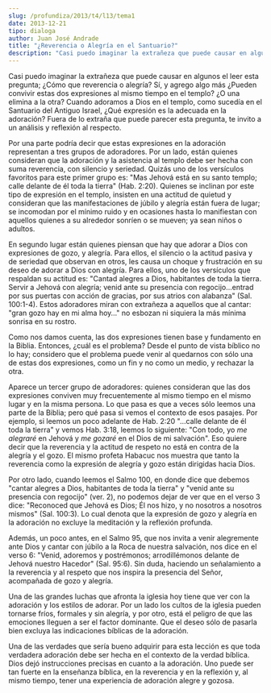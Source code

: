 ```yaml
---
slug: /profundiza/2013/t4/l13/tema1
date: 2013-12-21
tipo: dialoga
author: Juan José Andrade
title: "¿Reverencia o Alegría en el Santuario?"
description: "Casi puedo imaginar la extrañeza que puede causar en algunos el leer esta  pregunta; ¿Cómo que reverencia o alegría? Sí, y agrego algo más ¿Pueden  convivir estas dos expresiones al mismo tiempo en el templo? ¿O una elimina a  la otra? Cuando adoramos a Dios en el templo, como..."
---
```


Casi puedo imaginar la extrañeza que puede causar en algunos el leer esta pregunta; ¿Cómo que reverencia o alegría? Sí, y agrego algo más ¿Pueden convivir estas dos expresiones al mismo tiempo en el templo? ¿O una elimina a la otra? Cuando adoramos a Dios en el templo, como sucedía en el Santuario del Antiguo Israel, ¿Qué expresión es la adecuada en la adoración? Fuera de lo extraña que puede parecer esta pregunta, te invito a un análisis y reflexión al respecto.

Por una parte podría decir que estas expresiones en la adoración representan a tres grupos de adoradores. Por un lado, están quienes consideran que la adoración y la asistencia al templo debe ser hecha con suma reverencia, con silencio y seriedad. Quizás uno de los versículos favoritos para este primer grupo es: "Mas Jehová está en su santo templo; calle delante de él toda la tierra" (Hab. 2:20). Quienes se inclinan por este tipo de expresión en el templo, insisten en una actitud de quietud y consideran que las manifestaciones de júbilo y alegría están fuera de lugar; se incomodan por el mínimo ruido y en ocasiones hasta lo manifiestan con aquellos quienes a su alrededor sonríen o se mueven; ya sean niños o adultos.

En segundo lugar están quienes piensan que hay que adorar a Dios con expresiones de gozo, y alegría. Para ellos, el silencio o la actitud pasiva y de seriedad que observan en otros, les causa un choque y frustración en su deseo de adorar a Dios con alegría. Para ellos, uno de los versículos que respaldan su actitud es: "Cantad alegres a Dios, habitantes de toda la tierra. Servir a Jehová con alegría; venid ante su presencia con regocijo…entrad por sus puertas con acción de gracias, por sus atrios con alabanza" (Sal. 100:1-4). Estos adoradores miran con extrañeza a aquellos que al cantar: "gran gozo hay en mi alma hoy…" no esbozan ni siquiera la más mínima sonrisa en su rostro.

Como nos damos cuenta, las dos expresiones tienen base y fundamento en la Biblia. Entonces, ¿cuál es el problema? Desde el punto de vista bíblico no lo hay; considero que el problema puede venir al quedarnos con sólo una de estas dos expresiones, como un fin y no como un medio, y rechazar la otra.

Aparece un tercer grupo de adoradores: quienes consideran que las dos expresiones conviven muy frecuentemente al mismo tiempo en el mismo lugar y en la misma persona. Lo que pasa es que a veces sólo leemos una parte de la Biblia; pero qué pasa si vemos el contexto de esos pasajes. Por ejemplo, si leemos un poco adelante de Hab. 2:20 "…calle delante de él toda la tierra" y vemos Hab. 3:18, leemos lo siguiente: "Con todo, yo _me alegraré_ en Jehová y _me gozaré_ en el Dios de mi salvación". Eso quiere decir que la reverencia y la actitud de respeto no está en contra de la alegría y el gozo. El mismo profeta Habacuc nos muestra que tanto la reverencia como la expresión de alegría y gozo están dirigidas hacia Dios.

Por otro lado, cuando leemos el Salmo 100, en donde dice que debemos "cantar alegres a Dios, habitantes de toda la tierra" y "venid ante su presencia con regocijo" (ver. 2), no podemos dejar de ver que en el verso 3 dice: "Reconoced que Jehová es Dios; Él nos hizo, y no nosotros a nosotros mismos" (Sal. 100:3). Lo cual denota que la expresión de gozo y alegría en la adoración no excluye la meditación y la reflexión profunda.

Además, un poco antes, en el Salmo 95, que nos invita a venir alegremente ante Dios y cantar con júbilo a la Roca de nuestra salvación, nos dice en el verso 6: "Venid, adoremos y postrémonos; arrodillémonos delante de Jehová nuestro Hacedor" (Sal. 95:6). Sin duda, haciendo un señalamiento a la reverencia y al respeto que nos inspira la presencia del Señor, acompañada de gozo y alegría.

Una de las grandes luchas que afronta la iglesia hoy tiene que ver con la adoración y los estilos de adorar. Por un lado los cultos de la iglesia pueden tornarse fríos, formales y sin alegría, y por otro, está el peligro de que las emociones lleguen a ser el factor dominante. Que el deseo sólo de pasarla bien excluya las indicaciones bíblicas de la adoración.

Una de las verdades que sería bueno adquirir para esta lección es que toda verdadera adoración debe ser hecha en el contexto de la verdad bíblica. Dios dejó instrucciones precisas en cuanto a la adoración. Uno puede ser tan fuerte en la enseñanza bíblica, en la reverencia y en la reflexión y, al mismo tiempo, tener una experiencia de adoración alegre y gozosa.
